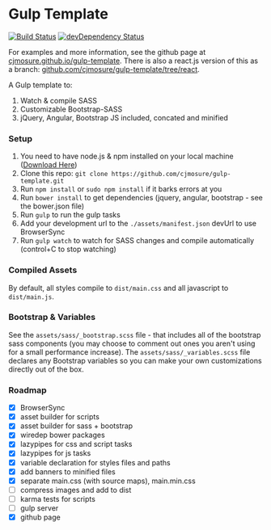 Gulp Template
=============

[![Build Status](https://travis-ci.org/cjmosure/gulp-template.svg?branch=master)](https://travis-ci.org/cjmosure/gulp-template) [![devDependency Status](https://david-dm.org/cjmosure/gulp-template/dev-status.svg)](https://david-dm.org/cjmosure/gulp-template#info=devDependencies)

For examples and more information, see the github page at [cjmosure.github.io/gulp-template](http://cjmosure.github.io/gulp-template/). There is also a react.js version of this as a branch: [github.com/cjmosure/gulp-template/tree/react](https://github.com/cjmosure/gulp-template/tree/react).


A Gulp template to:

1. Watch & compile SASS
2. Customizable Bootstrap-SASS
3. jQuery, Angular, Bootstrap JS included, concated and minified

### Setup

1. You need to have node.js & npm installed on your local machine ([Download Here](https://nodejs.org))
2. Clone this repo: `git clone https://github.com/cjmosure/gulp-template.git`
3. Run `npm install` or `sudo npm install` if it barks errors at you
4. Run `bower install` to get dependencies (jquery, angular, bootstrap - see the bower.json file) 
5. Run `gulp` to run the gulp tasks
6. Add your development url to the `./assets/manifest.json` devUrl to use BrowserSync 
7. Run `gulp watch` to watch for SASS changes and compile automatically (control+C to stop watching)

### Compiled Assets

By default, all styles compile to `dist/main.css` and all javascript to `dist/main.js`.

### Bootstrap & Variables

See the `assets/sass/_bootstrap.scss` file - that includes all of the bootstrap sass components  (you may choose to comment out ones you aren't using for a small performance increase). The `assets/sass/_variables.scss` file declares any Bootstrap variables so you can make your own customizations directly out of the box.

### Roadmap

- [x] BrowserSync
- [x] asset builder for scripts
- [x] asset builder for sass + bootstrap
- [x] wiredep bower packages
- [x] lazypipes for css and script tasks
- [x] lazypipes for js tasks
- [x] variable declaration for styles files and paths
- [x] add banners to minified files
- [x] separate main.css (with source maps), main.min.css 
- [ ] compress images and add to dist
- [ ] karma tests for scripts
- [ ] gulp server
- [x] github page